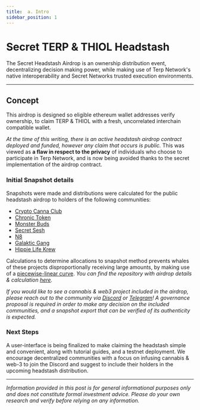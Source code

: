 ```yaml
---
title:  a. Intro
sidebar_position: 1
---
```

# Secret TERP & THIOL Headstash 
The Secret Headstash Airdrop is an ownership distribution event, decentralizing decision making power, while making use of Terp Network's native interoperability and Secret Networks trusted execution environments. 

___
## Concept
This airdrop is designed so eligible ethereum wallet addresses verify ownership, to claim TERP & THIOL with a fresh, uncorrelated interchain compatible wallet. 


*At the time of this writing, there is an active headstash airdrop contract deployed and funded, however any claim that occurs is public.* This was viewed as **a flaw in respect to the privacy** of individuals who choose to participate in Terp Network, and is now being avoided thanks to the secret implementation of the airdrop contract.

### Initial Snapshot details

Snapshots were made and distributions were calculated for the public headstash airdrop to holders of the following communities:

- [Crypto Canna Club](https://opensea.io/collection/cryptocannabisclub)
- [Chronic Token](https://etherscan.io/token/0x19fAb8f7dfFfF38268644eAEBd3d538F68036000)
- [Monster Buds](https://opensea.io/collection/monsterbudnft)
- [Secret Sesh](https://opensea.io/collection/secret-sesh-nfts)
- [N8](https://opensea.io/collection/n8s-free-mints)
- [Galaktic Gang](https://discord.gg/u9XEbP9dbD)
- [Hippie Life Krew](https://opensea.io/collection/hippie-life-krew-the-cloudalia-story)

Calculations to determine allocations to snapshot method prevents whales of these projects disproportionally receiving large amounts, by making use of a [piecewise-linear curve](https://en.wikipedia.org/wiki/Piecewise_linear). *You can find the repository with airdrop details & calculation [here](https://github.com/terpnetwork/airdrop).*

*If you would like to see a cannabis & web3 project included in the airdrop, please reach out to the community via [Discord](https://discord.gg/u9XEbP9dbD) or [Telegram](https://t.me/+FuFi63JcwuEzNmVh)! A governance proposal is required in order to make any decision on the included communities, and a snapshot export that can be verified of its authenticity is expected.* 

### Next Steps

A user-interface is being finalized to make claiming the headstash simple and convenient, along with tutorial guides, and a testnet deployment. We encourage decentralized communities with a focus on infusing cannabis & web-3 to join the Discord and suggest to include their holders in the upcoming headstash distribution.

---

*Information provided in this post is for general informational purposes only and does not constitute formal investment advice. Please do your own research and verify before relying on any information.*
